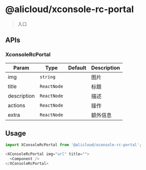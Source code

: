 # @alicloud/xconsole-rc-portal

> 入口

## APIs

### XconsoleRcPortal

| Param | Type | Default | Description |
|--------|------|---------|-------------|
|img|`string`||图片|
|title|`ReactNode`||标题|
|description|`ReactNode`||描述|
|actions|`ReactNode`||操作|
|extra|`ReactNode`||额外信息|

## Usage

```js
import XConsoleRcPortal from '@alicloud/xconsole-rc-portal';

<XConsoleRcPortal img="url" title="">
  <Component />
</XConsoleRcPortal>
```

